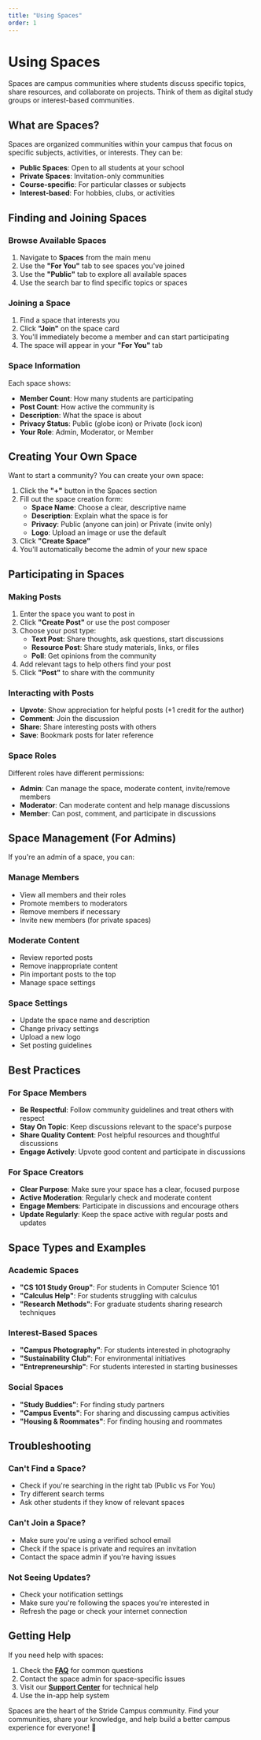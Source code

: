 ```yaml
---
title: "Using Spaces"
order: 1
---
```


# Using Spaces

Spaces are campus communities where students discuss specific topics, share resources, and collaborate on projects. Think of them as digital study groups or interest-based communities.

## What are Spaces?

Spaces are organized communities within your campus that focus on specific subjects, activities, or interests. They can be:

- **Public Spaces**: Open to all students at your school
- **Private Spaces**: Invitation-only communities
- **Course-specific**: For particular classes or subjects
- **Interest-based**: For hobbies, clubs, or activities

## Finding and Joining Spaces

### Browse Available Spaces

1. Navigate to **Spaces** from the main menu
2. Use the **"For You"** tab to see spaces you've joined
3. Use the **"Public"** tab to explore all available spaces
4. Use the search bar to find specific topics or spaces

### Joining a Space

1. Find a space that interests you
2. Click **"Join"** on the space card
3. You'll immediately become a member and can start participating
4. The space will appear in your **"For You"** tab

### Space Information

Each space shows:
- **Member Count**: How many students are participating
- **Post Count**: How active the community is
- **Description**: What the space is about
- **Privacy Status**: Public (globe icon) or Private (lock icon)
- **Your Role**: Admin, Moderator, or Member

## Creating Your Own Space

Want to start a community? You can create your own space:

1. Click the **"+"** button in the Spaces section
2. Fill out the space creation form:
   - **Space Name**: Choose a clear, descriptive name
   - **Description**: Explain what the space is for
   - **Privacy**: Public (anyone can join) or Private (invite only)
   - **Logo**: Upload an image or use the default
3. Click **"Create Space"**
4. You'll automatically become the admin of your new space

## Participating in Spaces

### Making Posts

1. Enter the space you want to post in
2. Click **"Create Post"** or use the post composer
3. Choose your post type:
   - **Text Post**: Share thoughts, ask questions, start discussions
   - **Resource Post**: Share study materials, links, or files
   - **Poll**: Get opinions from the community
4. Add relevant tags to help others find your post
5. Click **"Post"** to share with the community

### Interacting with Posts

- **Upvote**: Show appreciation for helpful posts (+1 credit for the author)
- **Comment**: Join the discussion
- **Share**: Share interesting posts with others
- **Save**: Bookmark posts for later reference

### Space Roles

Different roles have different permissions:

- **Admin**: Can manage the space, moderate content, invite/remove members
- **Moderator**: Can moderate content and help manage discussions
- **Member**: Can post, comment, and participate in discussions

## Space Management (For Admins)

If you're an admin of a space, you can:

### Manage Members
- View all members and their roles
- Promote members to moderators
- Remove members if necessary
- Invite new members (for private spaces)

### Moderate Content
- Review reported posts
- Remove inappropriate content
- Pin important posts to the top
- Manage space settings

### Space Settings
- Update the space name and description
- Change privacy settings
- Upload a new logo
- Set posting guidelines

## Best Practices

### For Space Members

- **Be Respectful**: Follow community guidelines and treat others with respect
- **Stay On Topic**: Keep discussions relevant to the space's purpose
- **Share Quality Content**: Post helpful resources and thoughtful discussions
- **Engage Actively**: Upvote good content and participate in discussions

### For Space Creators

- **Clear Purpose**: Make sure your space has a clear, focused purpose
- **Active Moderation**: Regularly check and moderate content
- **Engage Members**: Participate in discussions and encourage others
- **Update Regularly**: Keep the space active with regular posts and updates

## Space Types and Examples

### Academic Spaces
- **"CS 101 Study Group"**: For students in Computer Science 101
- **"Calculus Help"**: For students struggling with calculus
- **"Research Methods"**: For graduate students sharing research techniques

### Interest-Based Spaces
- **"Campus Photography"**: For students interested in photography
- **"Sustainability Club"**: For environmental initiatives
- **"Entrepreneurship"**: For students interested in starting businesses

### Social Spaces
- **"Study Buddies"**: For finding study partners
- **"Campus Events"**: For sharing and discussing campus activities
- **"Housing & Roommates"**: For finding housing and roommates

## Troubleshooting

### Can't Find a Space?
- Check if you're searching in the right tab (Public vs For You)
- Try different search terms
- Ask other students if they know of relevant spaces

### Can't Join a Space?
- Make sure you're using a verified school email
- Check if the space is private and requires an invitation
- Contact the space admin if you're having issues

### Not Seeing Updates?
- Check your notification settings
- Make sure you're following the spaces you're interested in
- Refresh the page or check your internet connection

## Getting Help

If you need help with spaces:

1. Check the **[FAQ](../help/faq.md)** for common questions
2. Contact the space admin for space-specific issues
3. Visit our **[Support Center](../../support/getting-help.md)** for technical help
4. Use the in-app help system

Spaces are the heart of the Stride Campus community. Find your communities, share your knowledge, and help build a better campus experience for everyone! 🏫
